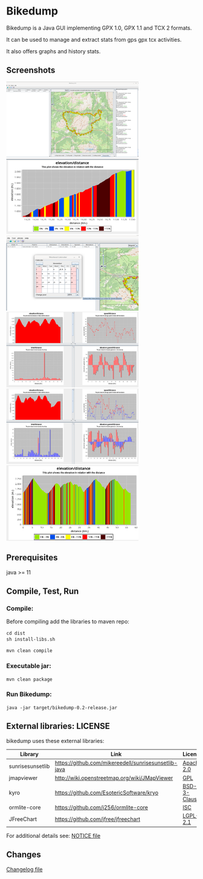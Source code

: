 # Bikedump

Bikedump is a Java GUI implementing GPX 1.0, GPX 1.1 and TCX 2 formats.

It can be used to manage and extract stats from gps gpx tcx activities.

It also offers graphs and history stats.


## Screenshots

<img src="img/img1.png" height="200" width="350">
<img src="img/img2.png" height="200" width="350">
<img src="img/img3.png" height="200" width="350">
<img src="img/img4.png" height="200" width="350">
<img src="img/img5.png" height="200" width="350">
<img src="img/img6.png" height="200" width="350">

## Prerequisites

java >= 11

## Compile, Test, Run

### Compile: ###

Before compiling add the libraries to maven repo:

```
cd dist
sh install-libs.sh
```

```
mvn clean compile
```

### Executable jar: ###

```
mvn clean package
```

### Run Bikedump: ###

```
java -jar target/bikedump-0.2-release.jar
```

## External libraries: LICENSE

bikedump uses these external libraries:

| Library          | Link                                                 | License                                                             |      
|------------------|------------------------------------------------------|---------------------------------------------------------------------|
| sunrisesunsetlib | https://github.com/mikereedell/sunrisesunsetlib-java | [Apache 2.0](https://www.apache.org/licenses/LICENSE-2.0)           |
| jmapviewer       | http://wiki.openstreetmap.org/wiki/JMapViewer        | [GPL](https://www.gnu.org/licenses/gpl-3.0.html)                    |                         | [MIT](https://opensource.org/licenses/MIT)                          |         
| kyro             | https://github.com/EsotericSoftware/kryo             | [BSD-3-Clause](https://opensource.org/licenses/BSD-3-Clause)        | 
| ormlite-core     | https://github.com/j256/ormlite-core                 | [ISC](https://opensource.org/licenses/ISC)                          |          
| JFreeChart       | https://github.com/jfree/jfreechart                  | [LGPL-2.1](https://www.gnu.org/licenses/old-licenses/lgpl-2.1.html) |     

For additional details see:
[NOTICE file](LICENSE/NOTICE.md)

## Changes

[Changelog file](CHANGES.md)

